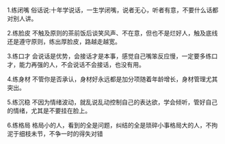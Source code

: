 1.练闭嘴
俗话说:十年学说话，一生学闭嘴，说者无心，听者有意，不要什么话都对别人讲。


2.练脸皮
不触及原则的茶前饭后谈笑风声、不在意，但也不是烂好人，触及底线还是遵守原则，练出厚脸皮，路越走越宽。


3.练口才
会说话是优势，会接话才是本事，感觉自己嘴笨反应慢，一定要多练口才，能力再强的人，不会说话不会接话，也没有用。


4.练身材
不管你是否承认，身材好永远都是加分项随着年龄增长，身材管理尤其突出。


5.练沉稳
不因为情绪波动，就乱说乱动控制自己的表达欲，学会倾听，管好自己的情绪，尤其是不要挂在脸上。


6.练格局
格局小的人，看到的全是问题，纠结的全是琐碎小事格局大的人，不拘泥于细枝未节，不争一时的得失对错

